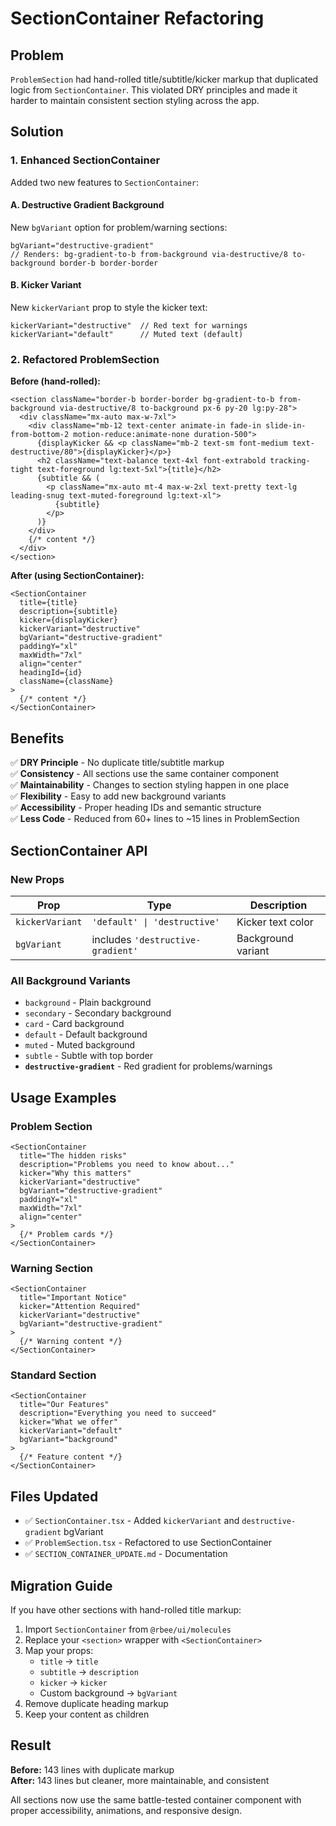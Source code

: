 # SectionContainer Refactoring

## Problem

`ProblemSection` had hand-rolled title/subtitle/kicker markup that duplicated logic from `SectionContainer`. This violated DRY principles and made it harder to maintain consistent section styling across the app.

## Solution

### 1. Enhanced SectionContainer

Added two new features to `SectionContainer`:

#### A. Destructive Gradient Background
New `bgVariant` option for problem/warning sections:

```tsx
bgVariant="destructive-gradient"
// Renders: bg-gradient-to-b from-background via-destructive/8 to-background border-b border-border
```

#### B. Kicker Variant
New `kickerVariant` prop to style the kicker text:

```tsx
kickerVariant="destructive"  // Red text for warnings
kickerVariant="default"      // Muted text (default)
```

### 2. Refactored ProblemSection

**Before (hand-rolled):**
```tsx
<section className="border-b border-border bg-gradient-to-b from-background via-destructive/8 to-background px-6 py-20 lg:py-28">
  <div className="mx-auto max-w-7xl">
    <div className="mb-12 text-center animate-in fade-in slide-in-from-bottom-2 motion-reduce:animate-none duration-500">
      {displayKicker && <p className="mb-2 text-sm font-medium text-destructive/80">{displayKicker}</p>}
      <h2 className="text-balance text-4xl font-extrabold tracking-tight text-foreground lg:text-5xl">{title}</h2>
      {subtitle && (
        <p className="mx-auto mt-4 max-w-2xl text-pretty text-lg leading-snug text-muted-foreground lg:text-xl">
          {subtitle}
        </p>
      )}
    </div>
    {/* content */}
  </div>
</section>
```

**After (using SectionContainer):**
```tsx
<SectionContainer
  title={title}
  description={subtitle}
  kicker={displayKicker}
  kickerVariant="destructive"
  bgVariant="destructive-gradient"
  paddingY="xl"
  maxWidth="7xl"
  align="center"
  headingId={id}
  className={className}
>
  {/* content */}
</SectionContainer>
```

## Benefits

✅ **DRY Principle** - No duplicate title/subtitle markup  
✅ **Consistency** - All sections use the same container component  
✅ **Maintainability** - Changes to section styling happen in one place  
✅ **Flexibility** - Easy to add new background variants  
✅ **Accessibility** - Proper heading IDs and semantic structure  
✅ **Less Code** - Reduced from 60+ lines to ~15 lines in ProblemSection  

## SectionContainer API

### New Props

| Prop | Type | Description |
|------|------|-------------|
| `kickerVariant` | `'default' \| 'destructive'` | Kicker text color |
| `bgVariant` | includes `'destructive-gradient'` | Background variant |

### All Background Variants

- `background` - Plain background
- `secondary` - Secondary background
- `card` - Card background
- `default` - Default background
- `muted` - Muted background
- `subtle` - Subtle with top border
- **`destructive-gradient`** - Red gradient for problems/warnings

## Usage Examples

### Problem Section
```tsx
<SectionContainer
  title="The hidden risks"
  description="Problems you need to know about..."
  kicker="Why this matters"
  kickerVariant="destructive"
  bgVariant="destructive-gradient"
  paddingY="xl"
  maxWidth="7xl"
  align="center"
>
  {/* Problem cards */}
</SectionContainer>
```

### Warning Section
```tsx
<SectionContainer
  title="Important Notice"
  kicker="Attention Required"
  kickerVariant="destructive"
  bgVariant="destructive-gradient"
>
  {/* Warning content */}
</SectionContainer>
```

### Standard Section
```tsx
<SectionContainer
  title="Our Features"
  description="Everything you need to succeed"
  kicker="What we offer"
  kickerVariant="default"
  bgVariant="background"
>
  {/* Feature content */}
</SectionContainer>
```

## Files Updated

- ✅ `SectionContainer.tsx` - Added `kickerVariant` and `destructive-gradient` bgVariant
- ✅ `ProblemSection.tsx` - Refactored to use SectionContainer
- ✅ `SECTION_CONTAINER_UPDATE.md` - Documentation

## Migration Guide

If you have other sections with hand-rolled title markup:

1. Import `SectionContainer` from `@rbee/ui/molecules`
2. Replace your `<section>` wrapper with `<SectionContainer>`
3. Map your props:
   - `title` → `title`
   - `subtitle` → `description`
   - `kicker` → `kicker`
   - Custom background → `bgVariant`
4. Remove duplicate heading markup
5. Keep your content as children

## Result

**Before:** 143 lines with duplicate markup  
**After:** 143 lines but cleaner, more maintainable, and consistent

All sections now use the same battle-tested container component with proper accessibility, animations, and responsive design.
